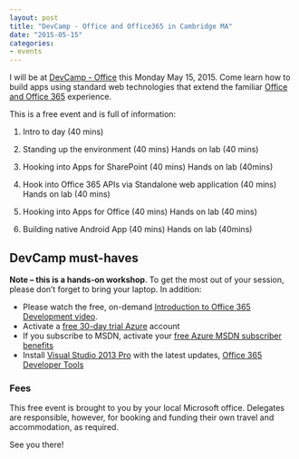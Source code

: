 ```yaml
---
layout: post
title: "DevCamp - Office and Office365 in Cambridge MA"
date: "2015-05-15"
categories:
- events
---
```


I will be at [DevCamp - Office](http://aka.ms/O365campBoston) this Monday May 15, 2015.  Come learn how to build apps using standard web technologies that extend the familiar [Office and Office 365](http://products.office.com/en-US/) experience.  


This is a free event and is full of information:

1. Intro to day (40 mins)

2. Standing up the environment (40 mins)
     Hands on lab (40 mins)

3. Hooking into Apps for SharePoint (40 mins)
     Hands on lab (40mins)

4. Hook into Office 365 APIs via Standalone web application (40 mins)
     Hands on lab (40 mins)

5. Hooking into Apps for Office (40 mins)
     Hands on lab (40 mins)

6. Building native Android App (40 mins)
     Hands on lab (40mins)

## DevCamp must-haves

**Note – this is a hands-on workshop**.  To get the most out of your session, please don’t forget to bring your laptop. In addition:

- Please watch the free, on-demand [Introduction to Office 365 Development video](http://www.microsoftvirtualacademy.com/training-courses/introduction-to-office-365-development?prid=ca_wwe).
- Activate a  [free 30-day trial Azure](https://azureinfo.microsoft.com/US-FreeTrial.html) account
- If you subscribe to MSDN, activate your [free Azure MSDN subscriber benefits](http://azure.microsoft.com/en-us/pricing/member-offers/msdn-benefits/)
- Install [Visual Studio 2013 Pro](https://www.visualstudio.com/en-us/news/vs2013-community-vs.aspx) with the latest updates, [Office 365 Developer Tools](https://visualstudiogallery.msdn.microsoft.com/a15b85e6-69a7-4fdf-adda-a38066bb5155)

### Fees
This free event is brought to you by your local Microsoft office. Delegates are responsible, however, for booking and funding their own travel and accommodation, as required.  

See you there!
